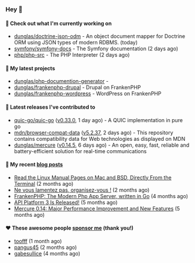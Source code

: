 ### Hey 👋

#### 👷 Check out what I'm currently working on

- [dunglas/doctrine-json-odm](https://github.com/dunglas/doctrine-json-odm) - An object document mapper for Doctrine ORM using JSON types of modern RDBMS. (today)
- [symfony/symfony-docs](https://github.com/symfony/symfony-docs) - The Symfony documentation (2 days ago)
- [php/php-src](https://github.com/php/php-src) - The PHP Interpreter (2 days ago)

#### 🌱 My latest projects

- [dunglas/php-documention-generator](https://github.com/dunglas/php-documention-generator) - 
- [dunglas/frankenphp-drupal](https://github.com/dunglas/frankenphp-drupal) - Drupal on FrankenPHP
- [dunglas/frankenphp-wordpress](https://github.com/dunglas/frankenphp-wordpress) - WordPress on FrankenPHP

#### 🔭 Latest releases I've contributed to

- [quic-go/quic-go](https://github.com/quic-go/quic-go) ([v0.33.0](https://github.com/quic-go/quic-go/releases/tag/v0.33.0), 1 day ago) - A QUIC implementation in pure go
- [mdn/browser-compat-data](https://github.com/mdn/browser-compat-data) ([v5.2.37](https://github.com/mdn/browser-compat-data/releases/tag/v5.2.37), 2 days ago) - This repository contains compatibility data for Web technologies as displayed on MDN
- [dunglas/mercure](https://github.com/dunglas/mercure) ([v0.14.5](https://github.com/dunglas/mercure/releases/tag/v0.14.5), 6 days ago) - An open, easy, fast, reliable and battery-efficient solution for real-time communications

#### 📜 My recent [blog posts](https://dunglas.fr)

- [Read the Linux Manual Pages on Mac and BSD, Directly From the Terminal](https://dunglas.dev/2022/12/read-the-linux-manual-pages-on-mac-and-bsd-directly-from-the-terminal/) (2 months ago)
- [Ne vous lamentez pas, organisez-vous !](https://dunglas.dev/2022/12/ne-vous-lamentez-pas-organisez-vous/) (2 months ago)
- [FrankenPHP: The Modern Php App Server, written in Go](https://dunglas.dev/2022/10/frankenphp-the-modern-php-app-server-written-in-go/) (4 months ago)
- [API Platform 3 Is Released!](https://dunglas.dev/2022/09/api-platform-3-is-released/) (5 months ago)
- [Mercure 0.14: Major Performance Improvement and New Features](https://dunglas.dev/2022/09/mercure-0-14/) (5 months ago)

#### ❤️ These awesome people [sponsor me](https://github.com/sponsors/dunglas) (thank you!)

- [toofff](https://github.com/toofff) (1 month ago)
- [pangus45](https://github.com/pangus45) (2 months ago)
- [gabesullice](https://github.com/gabesullice) (4 months ago)
